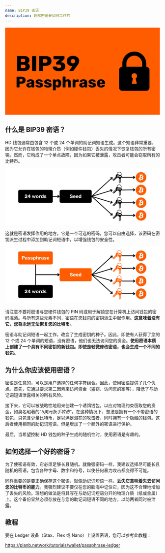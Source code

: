 ```yaml
---
name: BIP39 密语
description: 理解密语是如何工作的
---
```

![封面](assets/cover.webp)

## 什么是 BIP39 密语？

HD 钱包通常由包含 12 个或 24 个单词的助记词短语生成。这个短语非常重要，因为它允许在钱包的物理介质（例如硬件钱包）丢失的情况下恢复钱包的所有密钥。然而，它构成了一个单点故障，因为如果它被泄露，攻击者可能会窃取所有的比特币。

![BIP39 密语](assets/notext/01.webp)

这就是密语发挥作用的地方。它是一个可选的密码，您可以自由选择，该密码在密钥派生过程中添加到助记词短语中，以增强钱包的安全性。

![BIP39 密语](assets/notext/02.webp)

请注意不要将密语与您硬件钱包的 PIN 码或用于解锁您在计算机上访问钱包的密码混淆。与所有这些元素不同，密语在您钱包的密钥派生中起作用。**这意味着没有它，您将永远无法恢复您的比特币。**

密语与助记词短语一起工作，改变了生成密钥的种子。因此，即使有人获得了您的 12 个或 24 个单词的短语，没有密语，他们也无法访问您的资金。**使用密语本质上创建了一个具有不同密钥的新钱包。即使是轻微修改密语，也会生成一个不同的钱包。**

## 为什么你应该使用密语？

密语是任意的，可以是用户选择的任何字符组合。因此，使用密语提供了几个优点。首先，它通过要求第二因素来访问资金（盗窃、访问您的家等），降低了与助记词短语泄露相关的所有风险。

接下来，它可以被战略性地用来创建一个诱饵钱包，以应对物理约束窃取您的资金，如臭名昭著的“*5美元扳手攻击*”。在这种情况下，想法是拥有一个不带密语的钱包，只包含少量比特币，足以满足潜在的攻击者，同时拥有一个隐藏的钱包。这后者使用相同的助记词短语，但是增加了一个额外的密语进行保护。

最后，当希望控制 HD 钱包的种子生成的随机性时，使用密语是有趣的。

## 如何选择一个好的密语？
为了使密语有效，它必须足够长且随机。就像强密码一样，我建议选择尽可能长且随机的密语，包含各种字母、数字和符号，以使任何暴力攻击都变得不可能。

同样重要的是要正确保存这个密语，就像助记词短语一样。**丢失它意味着失去访问您的比特币的能力**。我强烈建议不要仅在您的脑海中记住它，因为这不合理地增加了丢失的风险。理想的做法是将其写在与助记词短语分开的物理介质（纸或金属）上。这个备份显然必须存放在与您的助记词短语不同的地方，以防两者同时被泄露。

## 教程

要在 Ledger 设备（Stax、Flex 或 Nano）上设置密语，您可以参考此教程：

https://planb.network/tutorials/wallet/passphrase-ledger